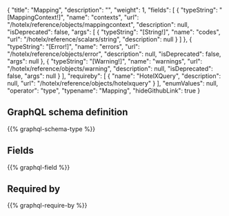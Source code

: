 {
  "title": "Mapping",
  "description": "",
  "weight": 1,
  "fields": [
    {
      "typeString": "[MappingContext!]",
      "name": "contexts",
      "url": "/hotelx/reference/objects/mappingcontext",
      "description": null,
      "isDeprecated": false,
      "args": [
        {
          "typeString": "[String!]",
          "name": "codes",
          "url": "/hotelx/reference/scalars/string",
          "description": null
        }
      ]
    },
    {
      "typeString": "[Error!]",
      "name": "errors",
      "url": "/hotelx/reference/objects/error",
      "description": null,
      "isDeprecated": false,
      "args": null
    },
    {
      "typeString": "[Warning!]",
      "name": "warnings",
      "url": "/hotelx/reference/objects/warning",
      "description": null,
      "isDeprecated": false,
      "args": null
    }
  ],
  "requireby": [
    {
      "name": "HotelXQuery",
      "description": null,
      "url": "/hotelx/reference/objects/hotelxquery"
    }
  ],
  "enumValues": null,
  "operator": "type",
  "typename": "Mapping",
  "hideGithubLink": true
}
## GraphQL schema definition

{{% graphql-schema-type %}}

## Fields

{{% graphql-field %}}

## Required by

{{% graphql-require-by %}}
